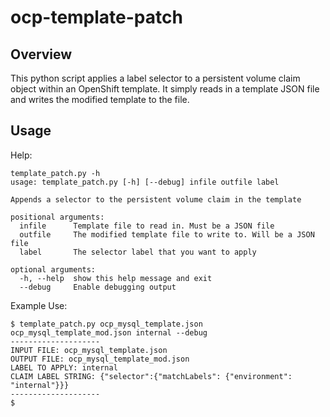 # ocp-template-patch

## Overview

This python script applies a label selector to a persistent volume claim object within an OpenShift template. It simply reads in a template JSON file and writes the modified template to the file.


## Usage

Help:

```
template_patch.py -h
usage: template_patch.py [-h] [--debug] infile outfile label

Appends a selector to the persistent volume claim in the template

positional arguments:
  infile      Template file to read in. Must be a JSON file
  outfile     The modified template file to write to. Will be a JSON file
  label       The selector label that you want to apply

optional arguments:
  -h, --help  show this help message and exit
  --debug     Enable debugging output
```


Example Use:

```
$ template_patch.py ocp_mysql_template.json ocp_mysql_template_mod.json internal --debug
--------------------
INPUT FILE: ocp_mysql_template.json
OUTPUT FILE: ocp_mysql_template_mod.json
LABEL TO APPLY: internal
CLAIM LABEL STRING: {"selector":{"matchLabels": {"environment": "internal"}}}
--------------------
$
```
